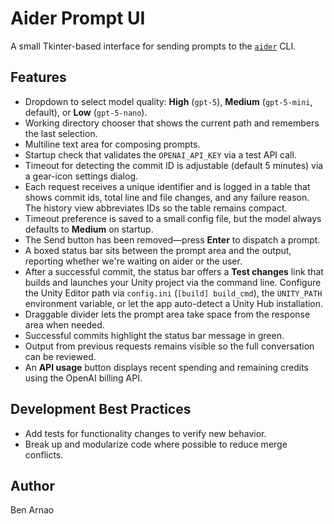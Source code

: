 # Aider Prompt UI

A small Tkinter-based interface for sending prompts to the [`aider`](https://github.com/paul-gauthier/aider) CLI.

## Features
- Dropdown to select model quality: **High** (`gpt-5`), **Medium** (`gpt-5-mini`, default), or **Low** (`gpt-5-nano`).
- Working directory chooser that shows the current path and remembers the last selection.
- Multiline text area for composing prompts.
- Startup check that validates the `OPENAI_API_KEY` via a test API call.
- Timeout for detecting the commit ID is adjustable (default 5 minutes) via a gear-icon settings dialog.
- Each request receives a unique identifier and is logged in a table that shows commit ids, total line and file changes, and any failure reason. The history view abbreviates IDs so the table remains compact.
- Timeout preference is saved to a small config file, but the model always defaults to **Medium** on startup.
- The Send button has been removed—press **Enter** to dispatch a prompt.
- A boxed status bar sits between the prompt area and the output, reporting whether we're waiting on aider or the user.
- After a successful commit, the status bar offers a **Test changes** link that builds and launches your Unity project via the command line. Configure the Unity Editor path via `config.ini` (`[build] build_cmd`), the `UNITY_PATH` environment variable, or let the app auto-detect a Unity Hub installation.
- Draggable divider lets the prompt area take space from the response area when needed.
- Successful commits highlight the status bar message in green.
- Output from previous requests remains visible so the full conversation can be reviewed.
- An **API usage** button displays recent spending and remaining credits using the OpenAI billing API.

## Development Best Practices

- Add tests for functionality changes to verify new behavior.
- Break up and modularize code where possible to reduce merge conflicts.

## Author
Ben Arnao
